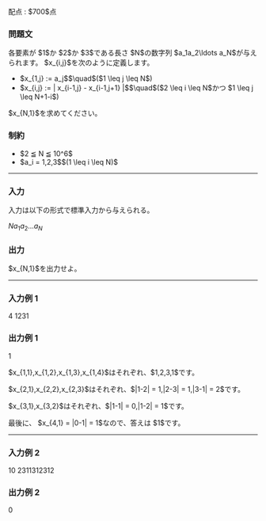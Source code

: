 
<div>

<span>

<span>

<p>
配点 : $700$点
</p>

<div>

<section>

### **問題文**

<p>
各要素が $1$か $2$か $3$である長さ $N$の数字列 $a_1a_2\ldots a_N$が与えられます。
$x_{i,j}$を次のように定義します。
</p>

<ul>

<li>
$x_{1,j} := a_j$$\quad$($1 \leq j \leq N$)
</li>

<li>
$x_{i,j} := | x_{i-1,j} - x_{i-1,j+1} |$$\quad$($2 \leq i \leq N$かつ $1 \leq j \leq N+1-i$)
</li>

</ul>

<p>
$x_{N,1}$を求めてください。
</p>

</section>

</div>

<div>

<section>

### **制約**

<ul>

<li>
$2 ≦ N ≦ 10^6$
</li>

<li>
$a_i = 1,2,3$$(1 \leq i \leq N)$
</li>

</ul>

</section>

</div>

---

<div>

<div>

<section>

### **入力**

<p>
入力は以下の形式で標準入力から与えられる。
</p>

<div>

$N$$a_1$$a_2$$\ldots$$a_N$
</div>

</section>

</div>

<div>

<section>

### **出力**

<p>
$x_{N,1}$を出力せよ。
</p>

</section>

</div>

</div>

---

<div>

<section>

### **入力例 1**

<div>

4
1231

</div>

</section>

</div>

<div>

<section>

### **出力例 1**

<div>

1

</div>

<p>
$x_{1,1},x_{1,2},x_{1,3},x_{1,4}$はそれぞれ、$1,2,3,1$です。
</p>

<p>
$x_{2,1},x_{2,2},x_{2,3}$はそれぞれ、$|1-2| = 1,|2-3| = 1,|3-1| = 2$です。
</p>

<p>
$x_{3,1},x_{3,2}$はそれぞれ、$|1-1| = 0,|1-2| = 1$です。
</p>

<p>
最後に、 $x_{4,1} = |0-1| = 1$なので、答えは $1$です。
</p>

</section>

</div>

---

<div>

<section>

### **入力例 2**

<div>

10
2311312312

</div>

</section>

</div>

<div>

<section>

### **出力例 2**

<div>

0

</div>

</section>

</div>

</span>

</span>

</div>

